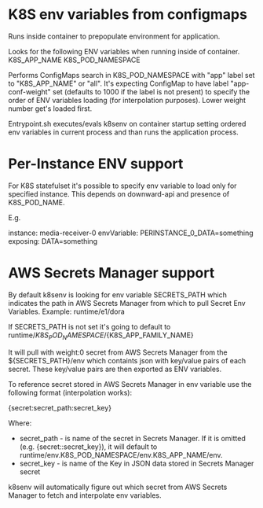 K8S env variables from configmaps
=================================

Runs inside container to prepopulate environment for application.

Looks for the following ENV variables when running inside of container.
K8S_APP_NAME
K8S_POD_NAMESPACE

Performs ConfigMaps search in K8S_POD_NAMESPACE with "app" label set to "K8S_APP_NAME" or "all".
It's expecting ConfigMap to have label "app-conf-weight" set (defaults to 1000 if the label is not present) to
specify the order of ENV variables loading (for interpolation purposes). Lower weight number get's loaded first.

Entrypoint.sh executes/evals k8senv on container startup setting ordered env variables in current process and than runs the application process.

# Per-Instance ENV support

For K8S statefulset it's possible to specify env variable to load only for
specified instance. This depends on downward-api and presence of
K8S_POD_NAME.

E.g.

instance: media-receiver-0
envVariable: PERINSTANCE_0_DATA=something
exposing: DATA=something

# AWS Secrets Manager support

By default k8senv is looking for env variable SECRETS_PATH
which indicates the path in AWS Secrets Manager from which to pull Secret Env Variables.
Example: runtime/e1/dora

If SECRETS_PATH is not set it's going to default to
runtime/${K8S_POD_NAMESPACE}/${K8S_APP_FAMILY_NAME}

It will pull with weight:0 secret from AWS Secrets Manager from the
${SECRETS_PATH}/env which containts json with key/value pairs of each secret.
These key/value pairs are then exported as ENV variables.

To reference secret stored in AWS Secrets Manager in env variable use the
following format (interpolation works):

{secret:secret_path:secret_key}

Where:
- secret_path - is name of the secret in Secrets Manager. If it is omitted (e.g. {secret::secret_key}), it will default to runtime/env.K8S_POD_NAMESPACE/env.K8S_APP_NAME/env.
- secret_key - is name of the Key in JSON data stored in Secrets Manager secret

k8senv will automatically figure out which secret from AWS Secrets Manager
to fetch and interpolate env variables.
